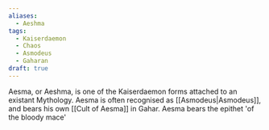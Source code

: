 ```yaml
---
aliases:
  - Aeshma
tags:
  - Kaiserdaemon
  - Chaos
  - Asmodeus
  - Gaharan
draft: true
---
```

Aesma, or Aeshma, is one of the Kaiserdaemon forms attached to an existant Mythology. Aesma is often recognised as [[Asmodeus|Asmodeus]], and bears his own [[Cult of Aesma]] in Gahar. Aesma bears the epithet 'of the bloody mace'